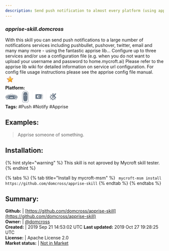 ```yaml
---
description: Send push notification to almost every platform (using apprise lib)
---
```


### _apprise-skill.domcross_  
With this skill you can send push notifications to a large number of notifications services including pushbullet, pushover, twitter, email and many many more - using the fantastic apprise lib...
Configure up to three services and/or use a configuration file (e.g. when you do not want to upload your username and password to home.mycroft.ai)
Please refer to the apprise lib wiki for detailed information on service url configuration.
For config file usage instructions please see the apprise config file manual.  
![](../.gitbook/assets/star.png)  
**Platform:**  
 ![Mark I](../.gitbook/assets/mark-1-icon.png)  ![Mark II](../.gitbook/assets/mark-2-icon.png)  ![Picroft](../.gitbook/assets/picroft-icon.png)  ![plasmoid](../.gitbook/assets/kde.png)   
**Tags:** \#Push \#Notify \#Apprise   
## Examples:  
> Apprise someone of something.  
  
## Installation:  
{% hint style="warning" %}
This skill is not aproved by Mycroft skill tester.
{% endhint %}
    
{% tabs %}
{% tab title="Install by mycroft-msm" %}
``` mycroft-msm install https://github.com/domcross/apprise-skill```
{% endtab %}
  {% endtabs %}
    
## Summary:  
**Github:** | [https://github.com/domcross/apprise-skill](https://github.com/domcross/apprise-skill)  
**Owner:** | [@domcross](https://github.com/domcross)  
**Created:** | 2019 Sep 21 14:53:02 UTC  **Last updated:** 2019 Oct 27 19:28:25 UTC  
**License:** | Apache License 2.0  
**Market status:** | [Not in Market](https://market.mycroft.ai/skill/)  
